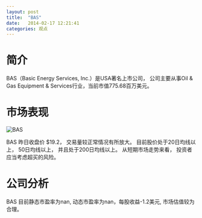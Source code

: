 ```yaml
---
layout: post
title:  "BAS"
date:   2014-02-17 12:21:41
categories: 观点
---
```


# 简介
BAS（Basic Energy Services, Inc.）是USA著名上市公司，
公司主要从事Oil & Gas Equipment & Services行业，当前市值775.68百万美元。

# 市场表现

![BAS](http://finviz.com/chart.ashx?t=BAS&ty=c&ta=1&p=d&s=l)

BAS 昨日收盘价 $19.2，
交易量较正常情况有所放大。
目前股价处于20日均线以上，
50日均线以上，
并且处于200日均线以上。
从短期市场走势来看，
投资者应当考虑超买的风险。

# 公司分析
BAS 目前静态市盈率为nan, 动态市盈率为nan，每股收益-1.2美元,
市场估值较为合理。
